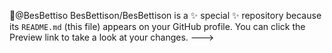  👋@BesBettiso
BesBettison/BesBettison is a ✨ special ✨ repository because its `README.md` (this file) appears on your GitHub profile.
You can click the Preview link to take a look at your changes.
--->

